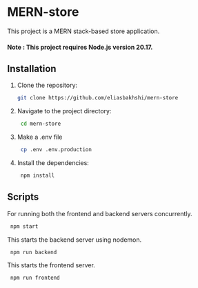 # MERN-store

This project is a MERN stack-based store application.

#### **Note** : This project requires Node.js version 20.17.

## Installation

1. Clone the repository:

    ```bash
    git clone https://github.com/eliasbakhshi/mern-store
    ```

2. Navigate to the project directory:

    ```bash
     cd mern-store
    ```

3. Make a .env file

    ```bash
     cp .env .env.production
    ```

4. Install the dependencies:
    ```bash
     npm install
    ```

## Scripts

For running both the frontend and backend servers concurrently.

```bash
 npm start
```

This starts the backend server using nodemon.

```bash
 npm run backend
```

This starts the frontend server.

```bash
 npm run frontend
```
